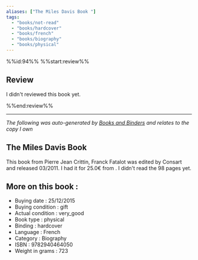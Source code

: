 ```yaml
---
aliases: ["The Miles Davis Book "] 
tags: 
  - "books/not-read" 
  - "books/hardcover" 
  - "books/french"
  - "books/biography"
  - "books/physical"
---
```

%%id:94%%
%%start:review%%
## Review
I didn't reviewed this book yet. 

%%end:review%%

---
_The following was auto-generated by [Books and Binders](Books%20and%20Binders.md) and relates to the copy I own_
## The Miles Davis Book 
This book from Pierre Jean Crittin, Franck Fatalot was edited by Consart and released 03/2011. I had it for 25.0€ from . I didn't read the 98 pages yet.

## More on this book :
- Buying date : 25/12/2015
- Buying condition : gift
- Actual condition : very_good
- Book type : physical
- Binding : hardcover
- Language : French
- Category : Biography
- ISBN : 9782940464050
- Weight in grams : 723
